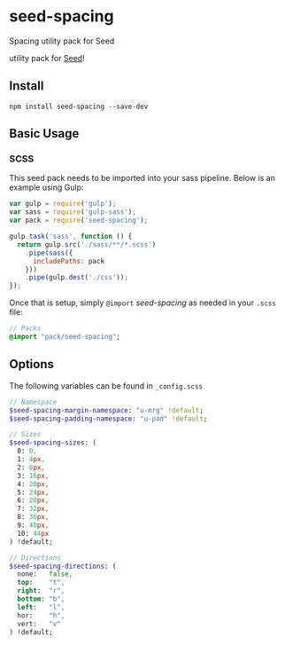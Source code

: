 # seed-spacing
Spacing utility pack for Seed

utility pack for [Seed](https://github.com/helpscout/seed)!

## Install
```
npm install seed-spacing --save-dev
```


## Basic Usage

### SCSS
This seed pack needs to be imported into your sass pipeline. Below is an example using Gulp:


```javascript
var gulp = require('gulp');
var sass = require('gulp-sass');
var pack = require('seed-spacing');

gulp.task('sass', function () {
  return gulp.src('./sass/**/*.scss')
    .pipe(sass({
      includePaths: pack
    }))
    .pipe(gulp.dest('./css'));
});
```

Once that is setup, simply `@import` *seed-spacing* as needed in your `.scss` file:

```sass
// Packs
@import "pack/seed-spacing";
```

## Options

The following variables can be found in `_config.scss`

```sass
// Namespace
$seed-spacing-margin-namespace: "u-mrg" !default;
$seed-spacing-padding-namespace: "u-pad" !default;

// Sizes
$seed-spacing-sizes: (
  0: 0,
  1: 4px,
  2: 8px,
  3: 16px,
  4: 20px,
  5: 24px,
  6: 28px,
  7: 32px,
  8: 36px,
  9: 40px,
  10: 44px
) !default;

// Directions
$seed-spacing-directions: (
  none:   false,
  top:    "t",
  right:  "r",
  bottom: "b",
  left:   "l",
  hor:    "h",
  vert:   "v"
) !default;
```
